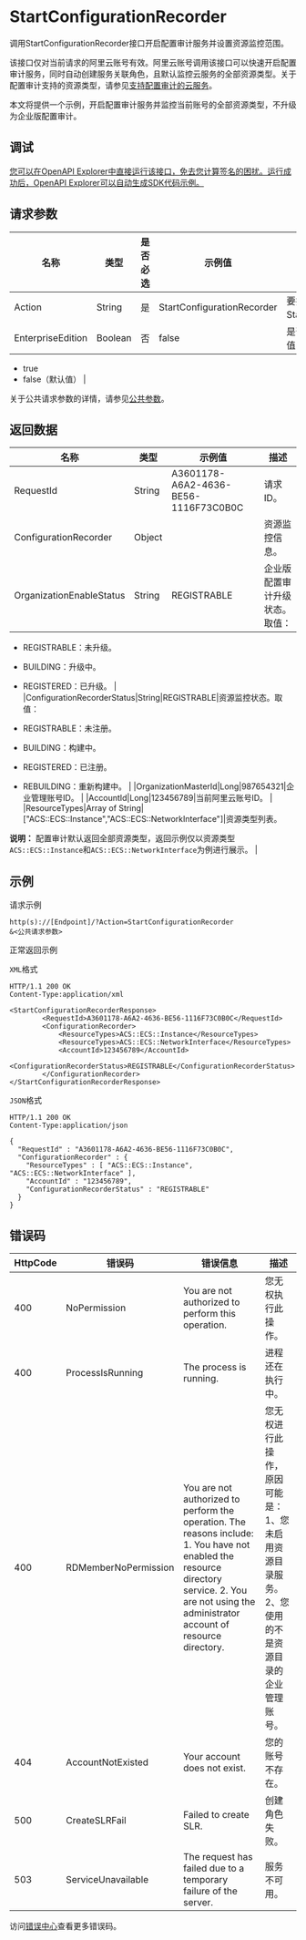 # StartConfigurationRecorder

调用StartConfigurationRecorder接口开启配置审计服务并设置资源监控范围。

该接口仅对当前请求的阿里云账号有效。阿里云账号调用该接口可以快速开启配置审计服务，同时自动创建服务关联角色，且默认监控云服务的全部资源类型。关于配置审计支持的资源类型，请参见[支持配置审计的云服务](~~127411~~)。

本文将提供一个示例，开启配置审计服务并监控当前账号的全部资源类型，不升级为企业版配置审计。

## 调试

[您可以在OpenAPI Explorer中直接运行该接口，免去您计算签名的困扰。运行成功后，OpenAPI Explorer可以自动生成SDK代码示例。](https://api.aliyun.com/#product=Config&api=StartConfigurationRecorder&type=RPC&version=2019-01-08)

## 请求参数

|名称|类型|是否必选|示例值|描述|
|--|--|----|---|--|
|Action|String|是|StartConfigurationRecorder|要执行的操作，取值：StartConfigurationRecorder。 |
|EnterpriseEdition|Boolean|否|false|是否升级企业版配置审计。取值：

 -   true
-   false（默认值） |

关于公共请求参数的详情，请参见[公共参数](~~169575~~)。

## 返回数据

|名称|类型|示例值|描述|
|--|--|---|--|
|RequestId|String|A3601178-A6A2-4636-BE56-1116F73C0B0C|请求ID。 |
|ConfigurationRecorder|Object| |资源监控信息。 |
|OrganizationEnableStatus|String|REGISTRABLE|企业版配置审计升级状态。取值：

 -   REGISTRABLE：未升级。
-   BUILDING：升级中。
-   REGISTERED：已升级。 |
|ConfigurationRecorderStatus|String|REGISTRABLE|资源监控状态。取值：

 -   REGISTRABLE：未注册。
-   BUILDING：构建中。
-   REGISTERED：已注册。
-   REBUILDING：重新构建中。 |
|OrganizationMasterId|Long|987654321|企业管理账号ID。 |
|AccountId|Long|123456789|当前阿里云账号ID。 |
|ResourceTypes|Array of String|\["ACS::ECS::Instance","ACS::ECS::NetworkInterface"\]|资源类型列表。

 **说明：** 配置审计默认返回全部资源类型，返回示例仅以资源类型`ACS::ECS::Instance`和`ACS::ECS::NetworkInterface`为例进行展示。 |

## 示例

请求示例

```
http(s)://[Endpoint]/?Action=StartConfigurationRecorder
&<公共请求参数>
```

正常返回示例

`XML`格式

```
HTTP/1.1 200 OK
Content-Type:application/xml

<StartConfigurationRecorderResponse>
		<RequestId>A3601178-A6A2-4636-BE56-1116F73C0B0C</RequestId>
		<ConfigurationRecorder>
			<ResourceTypes>ACS::ECS::Instance</ResourceTypes>
			<ResourceTypes>ACS::ECS::NetworkInterface</ResourceTypes>
			<AccountId>123456789</AccountId>
			<ConfigurationRecorderStatus>REGISTRABLE</ConfigurationRecorderStatus>
		</ConfigurationRecorder>
</StartConfigurationRecorderResponse>
```

`JSON`格式

```
HTTP/1.1 200 OK
Content-Type:application/json

{
  "RequestId" : "A3601178-A6A2-4636-BE56-1116F73C0B0C",
  "ConfigurationRecorder" : {
    "ResourceTypes" : [ "ACS::ECS::Instance", "ACS::ECS::NetworkInterface" ],
    "AccountId" : "123456789",
    "ConfigurationRecorderStatus" : "REGISTRABLE"
  }
}
```

## 错误码

|HttpCode|错误码|错误信息|描述|
|--------|---|----|--|
|400|NoPermission|You are not authorized to perform this operation.|您无权执行此操作。|
|400|ProcessIsRunning|The process is running.|进程还在执行中。|
|400|RDMemberNoPermission|You are not authorized to perform the operation. The reasons include: 1. You have not enabled the resource directory service. 2. You are not using the administrator account of resource directory.|您无权进行此操作，原因可能是： 1、您未启用资源目录服务。 2、您使用的不是资源目录的企业管理账号。|
|404|AccountNotExisted|Your account does not exist.|您的账号不存在。|
|500|CreateSLRFail|Failed to create SLR.|创建角色失败。|
|503|ServiceUnavailable|The request has failed due to a temporary failure of the server.|服务不可用。|

访问[错误中心](https://error-center.alibabacloud.com/status/product/Config)查看更多错误码。

